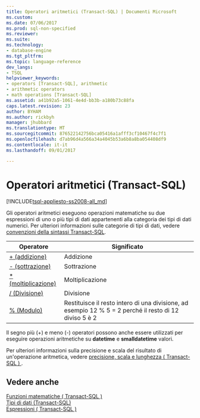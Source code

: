 ```yaml
---
title: Operatori aritmetici (Transact-SQL) | Documenti Microsoft
ms.custom: 
ms.date: 07/06/2017
ms.prod: sql-non-specified
ms.reviewer: 
ms.suite: 
ms.technology:
- database-engine
ms.tgt_pltfrm: 
ms.topic: language-reference
dev_langs:
- TSQL
helpviewer_keywords:
- operators [Transact-SQL], arithmetic
- arithmetic operators
- math operations [Transact-SQL]
ms.assetid: a41b92a5-1061-4e4d-bb3b-a180b73c88fa
caps.latest.revision: 23
author: BYHAM
ms.author: rickbyh
manager: jhubbard
ms.translationtype: MT
ms.sourcegitcommit: 876522142756bca05416a1afff3cf10467f4c7f1
ms.openlocfilehash: d7ab96d4a566a34a4045b53a6b8a8ba054408df9
ms.contentlocale: it-it
ms.lasthandoff: 09/01/2017

---
```

# <a name="arithmetic-operators-transact-sql"></a>Operatori aritmetici (Transact-SQL)
[!INCLUDE[tsql-appliesto-ss2008-all_md](../../includes/tsql-appliesto-ss2008-all-md.md)]

  Gli operatori aritmetici eseguono operazioni matematiche su due espressioni di uno o più tipi di dati appartenenti alla categoria dei tipi di dati numerici. Per ulteriori informazioni sulle categorie di tipi di dati, vedere [convenzioni della sintassi Transact-SQL](../../t-sql/language-elements/transact-sql-syntax-conventions-transact-sql.md).  
  
|Operatore|Significato|  
|--------------|-------------|  
|[+ (addizione)](../../t-sql/language-elements/add-transact-sql.md)|Addizione|  
|[- (sottrazione)](../../t-sql/language-elements/subtract-transact-sql.md)|Sottrazione|  
|[* (moltiplicazione)](../../t-sql/language-elements/multiply-transact-sql.md)|Moltiplicazione|  
|[/ (Divisione)](../../t-sql/language-elements/divide-transact-sql.md)|Divisione|  
|[% (Modulo)](../../t-sql/language-elements/modulo-transact-sql.md)|Restituisce il resto intero di una divisione, ad esempio 12 % 5 = 2 perché il resto di 12 diviso 5 è 2|  
  
 Il segno più (+) e meno (-) operatori possono anche essere utilizzati per eseguire operazioni aritmetiche su **datetime** e **smalldatetime** valori.  
  
 Per ulteriori informazioni sulla precisione e scala del risultato di un'operazione aritmetica, vedere [precisione, scala e lunghezza &#40; Transact-SQL &#41; ](../../t-sql/data-types/precision-scale-and-length-transact-sql.md).  
  
## <a name="see-also"></a>Vedere anche  
 [Funzioni matematiche &#40; Transact-SQL &#41;](../../t-sql/functions/mathematical-functions-transact-sql.md)   
 [Tipi di dati &#40;Transact-SQL&#41;](../../t-sql/data-types/data-types-transact-sql.md)   
 [Espressioni &#40; Transact-SQL &#41;](../../t-sql/language-elements/expressions-transact-sql.md)  
  
  

